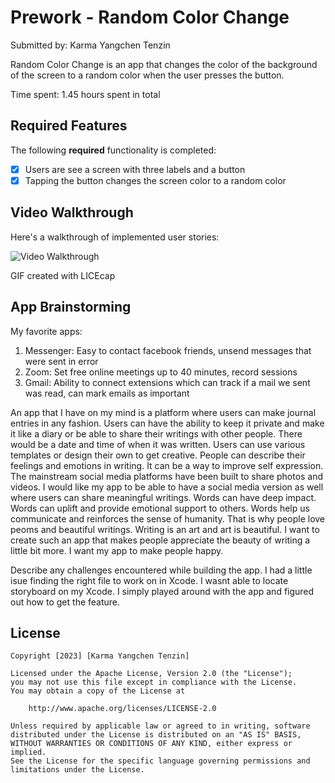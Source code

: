 
# Prework - Random Color Change

Submitted by: Karma Yangchen Tenzin

Random Color Change is an app that changes the color of the background of the screen to a random color when the user presses the button.

Time spent: 1.45 hours spent in total

## Required Features

The following **required** functionality is completed:

- [X] Users are see a screen with three labels and a button
- [X] Tapping the button changes the screen color to a random color
 
## Video Walkthrough

Here's a walkthrough of implemented user stories:

<img src='https://imgur.com/a/zlknGa6' title='Video Walkthrough' width='' alt='Video Walkthrough' />


<!-- Replace this with whatever GIF tool you used! -->
GIF created with LICEcap 
<!-- Recommended tools:
[Kap](https://getkap.co/) for macOS
[ScreenToGif](https://www.screentogif.com/) for Windows
[peek](https://github.com/phw/peek) for Linux. -->

## App Brainstorming 
My favorite apps:
1. Messenger: Easy to contact facebook friends, unsend messages that were sent in error
2. Zoom: Set free online meetings up to 40 minutes, record sessions
3. Gmail: Ability to connect extensions which can track if a mail we sent was read, can mark emails as important

An app that I have on my mind is a platform where users can make journal entries in any fashion. Users can have the ability to keep it private and make it like a diary or be able to share their writings with other people. There would be a date and time of when it was written. Users can use various templates or design their own to get creative. People can describe their feelings and emotions in writing. It can be a way to improve self expression. The mainstream social media platforms have been built to share photos and videos. I would like my app to be able to have a social media version as well where users can share meaningful writings. Words can have deep impact. Words can uplift and provide emotional support to others. Words help us communicate and reinforces the sense of humanity. That is why people love peoms and beautiful writings. Writing is an art and art is beautiful. I want to create such an app that makes people appreciate the beauty of writing a little bit more. I want my app to make people happy.
            

Describe any challenges encountered while building the app.
I had a little isue finding the right file to work on in Xcode. I wasnt able to locate storyboard on my Xcode. I simply played around with the app and figured out how to get the feature.

## License

    Copyright [2023] [Karma Yangchen Tenzin]

    Licensed under the Apache License, Version 2.0 (the "License");
    you may not use this file except in compliance with the License.
    You may obtain a copy of the License at

        http://www.apache.org/licenses/LICENSE-2.0

    Unless required by applicable law or agreed to in writing, software
    distributed under the License is distributed on an "AS IS" BASIS,
    WITHOUT WARRANTIES OR CONDITIONS OF ANY KIND, either express or implied.
    See the License for the specific language governing permissions and
    limitations under the License.

